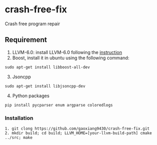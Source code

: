# crash-free-fix
Crash free program repair

## Requirement

1. LLVM-6.0: install LLVM-6.0 following the [instruction](https://llvm.org/docs/GettingStarted.html)
2. Boost, install it in ubuntu using the following command:
```
sudo apt-get install libboost-all-dev
```
3. Jsoncpp
```
sudo apt-get install libjsoncpp-dev
```
4. Python packages
```
pip install pycparser enum argparse coloredlogs
```

### Installation
```
1. git clong https://github.com/gaoxiang9430/crash-free-fix.git
2. mkdir build; cd build; LLVM_HOME=[your-llvm-build-path] cmake ../src; make
```
